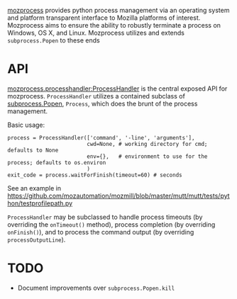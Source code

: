 [mozprocess](https://github.com/mozautomation/mozmill/tree/master/mozprocess)
provides python process management via an operating system 
and platform transparent interface to Mozilla platforms of interest.
Mozprocess aims to ensure the ability to robustly terminate a process
on Windows, OS X, and Linux.  Mozprocess utilizes and extends
`subprocess.Popen` to these ends


# API

[mozprocess.processhandler:ProcessHandler](https://github.com/mozautomation/mozmill/blob/master/mozprocess/mozprocess/processhandler.py)
is the central exposed API for mozprocess.  `ProcessHandler` utilizes
a contained subclass of [subprocess.Popen](http://docs.python.org/library/subprocess.html),
`Process`, which does the brunt of the process management.

Basic usage:

    process = ProcessHandler(['command', '-line', 'arguments'],
                             cwd=None, # working directory for cmd; defaults to None
                             env={},   # environment to use for the process; defaults to os.environ
                             )         
    exit_code = process.waitForFinish(timeout=60) # seconds

See an example in https://github.com/mozautomation/mozmill/blob/master/mutt/mutt/tests/python/testprofilepath.py

`ProcessHandler` may be subclassed to handle process timeouts (by overriding
the `onTimeout()` method), process completion (by overriding 
`onFinish()`), and to process the command output (by overriding 
`processOutputLine`).

# TODO

- Document improvements over `subprocess.Popen.kill`
